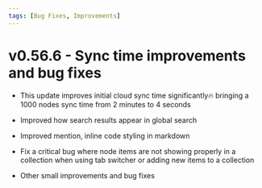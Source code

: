 ```yaml
---
tags: [Bug Fixes, Improvements]
---
```


# v0.56.6 - Sync time improvements and bug fixes

- This update improves initial cloud sync time significantly🔥 bringing a 1000 nodes sync time from 2 minutes to 4 seconds

- Improved how search results appear in global search

- Improved mention, inline code styling in markdown

- Fix a critical bug where node items are not showing properly in a collection when using tab switcher or adding new items to a collection

- Other small improvements and bug fixes